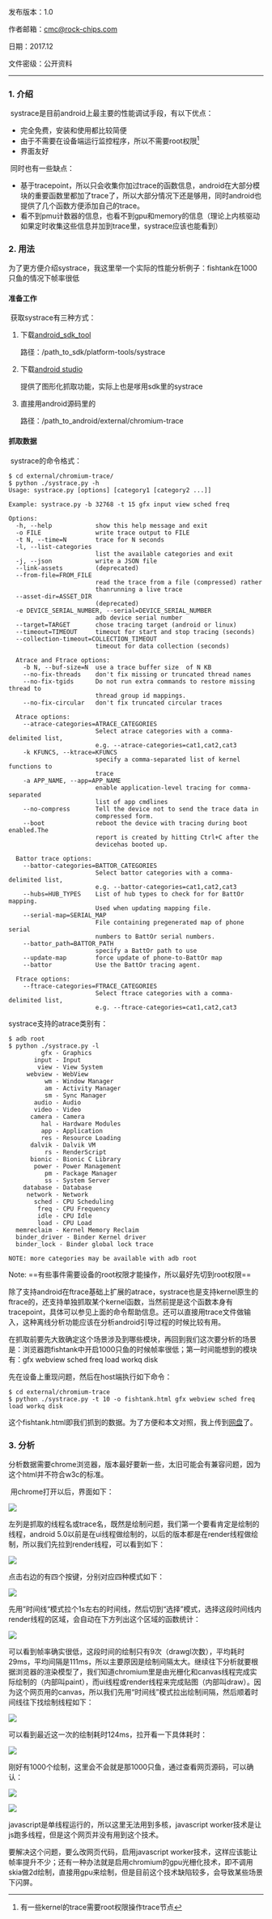 发布版本：1.0

作者邮箱：cmc@rock-chips.com

日期：2017.12

文件密级：公开资料

------



### 1. 介绍

​    systrace是目前android上最主要的性能调试手段，有以下优点：

- 完全免费，安装和使用都比较简便
- 由于不需要在设备端运行监控程序，所以不需要root权限[^1]
- 界面友好

​    同时也有一些缺点：

- 基于tracepoint，所以只会收集你加过trace的函数信息，android在大部分模块的重要函数里都加了trace了，所以大部分情况下还是够用，同时android也提供了几个函数方便添加自己的trace。
- 看不到pmu计数器的信息，也看不到gpu和memory的信息（理论上内核驱动如果定时收集这些信息并加到trace里，systrace应该也能看到）

### 2. 用法

​    为了更方便介绍systrace，我这里举一个实际的性能分析例子：fishtank在1000只鱼的情况下帧率很低

#### 准备工作

​    获取systrace有三种方式：

1. 下载[android_sdk_tool](https://dl.google.com/android/repository/sdk-tools-linux-3859397.zip "sdk-tools-linux")

   路径：/path_to_sdk/platform-tools/systrace

2. 下载[android studio](https://dl.google.com/dl/android/studio/ide-zips/3.0.0.18/android-studio-ide-171.4408382-linux.zip "android_studio_ide_linux")

   提供了图形化抓取功能，实际上也是嗲用sdk里的systrace

3. 直接用android源码里的

   路径：/path_to_android/external/chromium-trace

#### 抓取数据

​    systrace的命令格式：

```shell
$ cd external/chromium-trace/
$ python ./systrace.py -h
Usage: systrace.py [options] [category1 [category2 ...]]

Example: systrace.py -b 32768 -t 15 gfx input view sched freq

Options:
  -h, --help            show this help message and exit
  -o FILE               write trace output to FILE
  -t N, --time=N        trace for N seconds
  -l, --list-categories
                        list the available categories and exit
  -j, --json            write a JSON file
  --link-assets         (deprecated)
  --from-file=FROM_FILE
                        read the trace from a file (compressed) rather
                        thanrunning a live trace
  --asset-dir=ASSET_DIR
                        (deprecated)
  -e DEVICE_SERIAL_NUMBER, --serial=DEVICE_SERIAL_NUMBER
                        adb device serial number
  --target=TARGET       chose tracing target (android or linux)
  --timeout=TIMEOUT     timeout for start and stop tracing (seconds)
  --collection-timeout=COLLECTION_TIMEOUT
                        timeout for data collection (seconds)

  Atrace and Ftrace options:
    -b N, --buf-size=N  use a trace buffer size  of N KB
    --no-fix-threads    don't fix missing or truncated thread names
    --no-fix-tgids      Do not run extra commands to restore missing thread to
                        thread group id mappings.
    --no-fix-circular   don't fix truncated circular traces

  Atrace options:
    --atrace-categories=ATRACE_CATEGORIES
                        Select atrace categories with a comma-delimited list,
                        e.g. --atrace-categories=cat1,cat2,cat3
    -k KFUNCS, --ktrace=KFUNCS
                        specify a comma-separated list of kernel functions to
                        trace
    -a APP_NAME, --app=APP_NAME
                        enable application-level tracing for comma-separated
                        list of app cmdlines
    --no-compress       Tell the device not to send the trace data in
                        compressed form.
    --boot              reboot the device with tracing during boot enabled.The
                        report is created by hitting Ctrl+C after the
                        devicehas booted up.

  Battor trace options:
    --battor-categories=BATTOR_CATEGORIES
                        Select battor categories with a comma-delimited list,
                        e.g. --battor-categories=cat1,cat2,cat3
    --hubs=HUB_TYPES    List of hub types to check for for BattOr mapping.
                        Used when updating mapping file.
    --serial-map=SERIAL_MAP
                        File containing pregenerated map of phone serial
                        numbers to BattOr serial numbers.
    --battor_path=BATTOR_PATH
                        specify a BattOr path to use
    --update-map        force update of phone-to-BattOr map
    --battor            Use the BattOr tracing agent.

  Ftrace options:
    --ftrace-categories=FTRACE_CATEGORIES
                        Select ftrace categories with a comma-delimited list,
                        e.g. --ftrace-categories=cat1,cat2,cat3
```

systrace支持的atrace类别有：

```shell
$ adb root 
$ python ./systrace.py -l
         gfx - Graphics
       input - Input
        view - View System
     webview - WebView
          wm - Window Manager
          am - Activity Manager
          sm - Sync Manager
       audio - Audio
       video - Video
      camera - Camera
         hal - Hardware Modules
         app - Application
         res - Resource Loading
      dalvik - Dalvik VM
          rs - RenderScript
      bionic - Bionic C Library
       power - Power Management
          pm - Package Manager
          ss - System Server
    database - Database
     network - Network
       sched - CPU Scheduling
        freq - CPU Frequency
        idle - CPU Idle
        load - CPU Load
  memreclaim - Kernel Memory Reclaim
  binder_driver - Binder Kernel driver
  binder_lock - Binder global lock trace

NOTE: more categories may be available with adb root
```

Note: ==有些事件需要设备的root权限才能操作，所以最好先切到root权限==

除了支持android在ftrace基础上扩展的atrace，systrace也是支持kernel原生的ftrace的，还支持单独抓取某个kernel函数，当然前提是这个函数本身有tracepoint，具体可以参见上面的命令帮助信息。还可以直接用trace文件做输入，这种离线分析功能应该在分析android引导过程的时候比较有用。

在抓取前要先大致确定这个场景涉及到哪些模块，再回到我们这次要分析的场景是：浏览器跑fishtank中开启1000只鱼的时候帧率很低；第一时间能想到的模块有：gfx webview sched freq load workq disk

先在设备上重现问题，然后在host端执行如下命令：

```shell
$ cd external/chromium-trace
$ python ./systrace.py -t 10 -o fishtank.html gfx webview sched freq load workq disk
```

这个fishtank.html即我们抓到的数据。为了方便和本文对照，我上传到[网盘](https://pan.baidu.com/s/1slJUibN "fishtank.html")了。

### 3. 分析

​    分析数据需要chrome浏览器，版本最好要新一些，太旧可能会有兼容问题，因为这个html并不符合w3c的标准。

​    用chrome打开以后，界面如下：

<img src="./view_1.jpg"></img>

左列是抓取的线程名或trace名，既然是绘制问题，我们第一个要看肯定是绘制的线程，android 5.0以前是在ui线程做绘制的，以后的版本都是在render线程做绘制，所以我们先拉到render线程，可以看到如下：

<img src="./view_2.jpg"></img>

点击右边的有四个按键，分别对应四种模式如下：

<img src="./button.jpg"></img>

先用”时间线“模式拉个1s左右的时间线，然后切到“选择”模式，选择这段时间线内render线程的区域，会自动在下方列出这个区域的函数统计：

<img src="./slice.jpg"></img>

可以看到帧率确实很低，这段时间的绘制只有9次（drawgl次数），平均耗时29ms，平均间隔是111ms，所以主要原因是绘制间隔太大。继续往下分析就要根据浏览器的渲染模型了，我们知道chromium里是由光栅化和canvas线程完成实际绘制的（内部叫paint），而ui线程或render线程来完成贴图（内部叫draw）。因为这个网页用的canvas，所以我们先用“时间线”模式拉出绘制间隔，然后顺着时间线往下找绘制线程如下：

<img src="./js_paint.jpg"></img>

可以看到最近这一次的绘制耗时124ms，拉开看一下具体耗时：

<img src="./js_slice.jpg"></img>

刚好有1000个绘制，这里会不会就是那1000只鱼，通过查看网页源码，可以确认：

<img src="./js_src_1.jpg"></img>

<img src="./js_src_2.jpg"></img>

javascript是单线程运行的，所以这里无法用到多核，javascript worker技术是让js跑多线程，但是这个网页并没有用到这个技术。

要解决这个问题，要么改网页代码，启用javascript worker技术，这样应该能让帧率提升不少；还有一种办法就是启用chromium的gpu光栅化技术，即不调用skia做2d绘制，直接用gpu来绘制，但是目前这个技术缺陷较多，会导致某些场景下闪屏。

[^1]: 有一些kernel的trace需要root权限操作trace节点

